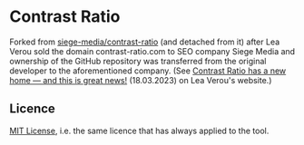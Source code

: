 # Contrast Ratio

Forked from [siege-media/contrast-ratio](https://github.com/siege-media/contrast-ratio) (and detached from it)
after Lea Verou sold the domain contrast-ratio.com to SEO company Siege Media
and ownership of the GitHub repository was transferred from the original developer to the aforementioned company.
(See [Contrast Ratio has a new home — and this is great news!](https://lea.verou.me/2023/03/contrast-ratio-new-home/) (18.03.2023)
on Lea Verou's website.)

## Licence

[MIT License](MIT-LICENSE), i.e. the same licence that has always applied to the tool.
